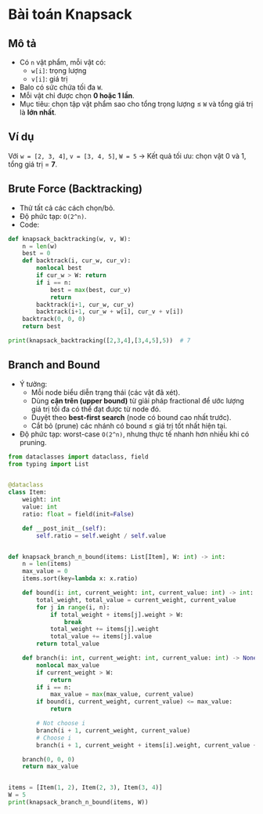 # Bài toán Knapsack

## Mô tả
- Có `n` vật phẩm, mỗi vật có:
  - `w[i]`: trọng lượng
  - `v[i]`: giá trị
- Balo có sức chứa tối đa `W`.
- Mỗi vật chỉ được chọn **0 hoặc 1 lần**.
- Mục tiêu: chọn tập vật phẩm sao cho tổng trọng lượng ≤ `W` và tổng giá trị là **lớn nhất**.

## Ví dụ
Với `w = [2, 3, 4]`, `v = [3, 4, 5]`, `W = 5`
→ Kết quả tối ưu: chọn vật 0 và 1, tổng giá trị = **7**.

## Brute Force (Backtracking)
- Thử tất cả các cách chọn/bỏ.
- Độ phức tạp: `O(2^n)`.
- Code:

```python
def knapsack_backtracking(w, v, W):
    n = len(w)
    best = 0
    def backtrack(i, cur_w, cur_v):
        nonlocal best
        if cur_w > W: return
        if i == n:
            best = max(best, cur_v)
            return
        backtrack(i+1, cur_w, cur_v)
        backtrack(i+1, cur_w + w[i], cur_v + v[i])
    backtrack(0, 0, 0)
    return best

print(knapsack_backtracking([2,3,4],[3,4,5],5))  # 7
```


## Branch and Bound
- Ý tưởng:
  - Mỗi node biểu diễn trạng thái (các vật đã xét).
  - Dùng **cận trên (upper bound)** từ giải pháp fractional để ước lượng giá trị tối đa có thể đạt được từ node đó.
  - Duyệt theo **best-first search** (node có bound cao nhất trước).
  - Cắt bỏ (prune) các nhánh có bound ≤ giá trị tốt nhất hiện tại.
- Độ phức tạp: worst-case `O(2^n)`, nhưng thực tế nhanh hơn nhiều khi có pruning.

```python
from dataclasses import dataclass, field
from typing import List


@dataclass
class Item:
    weight: int
    value: int
    ratio: float = field(init=False)

    def __post_init__(self):
        self.ratio = self.weight / self.value


def knapsack_branch_n_bound(items: List[Item], W: int) -> int:
    n = len(items)
    max_value = 0
    items.sort(key=lambda x: x.ratio)

    def bound(i: int, current_weight: int, current_value: int) -> int:
        total_weight, total_value = current_weight, current_value
        for j in range(i, n):
            if total_weight + items[j].weight > W:
                break
            total_weight += items[j].weight
            total_value += items[j].value
        return total_value

    def branch(i: int, current_weight: int, current_value: int) -> None:
        nonlocal max_value
        if current_weight > W:
            return
        if i == n:
            max_value = max(max_value, current_value)
        if bound(i, current_weight, current_value) <= max_value:
            return

        # Not choose i
        branch(i + 1, current_weight, current_value)
        # Choose i
        branch(i + 1, current_weight + items[i].weight, current_value + items[i].value)

    branch(0, 0, 0)
    return max_value


items = [Item(1, 2), Item(2, 3), Item(3, 4)]
W = 5
print(knapsack_branch_n_bound(items, W))
```
